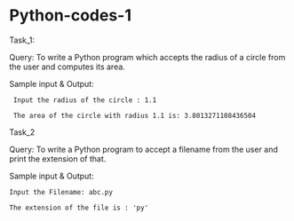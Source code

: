 # Python-codes-1

Task_1:

Query: To write a Python program which accepts the radius of a circle from the user and computes its area.

Sample input & Output:

     Input the radius of the circle : 1.1

     The area of the circle with radius 1.1 is: 3.8013271108436504


Task_2

Query: To write a Python program to accept a filename from the user and print the extension of that.

Sample input & Output:

    Input the Filename: abc.py 

    The extension of the file is : 'py'
